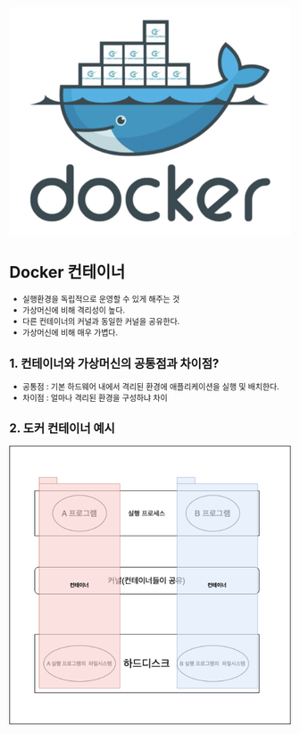 ![Alt text](image.png)

# Docker 컨테이너
- 실행환경을 독립적으로 운영할 수 있게 해주는 것
- 가상머신에 비해 격리성이 높다.
- 다른 컨테이너의 커널과 동일한 커널을 공유한다.
- 가상머신에 비해 매우 가볍다.

## 1. 컨테이너와 가상머신의 공통점과 차이점?
- 공통점 : 기본 하드웨어 내에서 격리된 환경에 애플리케이션을 실행 및 배치한다.
- 차이점 : 얼마나 격리된 환경을 구성하냐 차이

## 2. 도커 컨테이너 예시
![Alt text](image-1.png)
